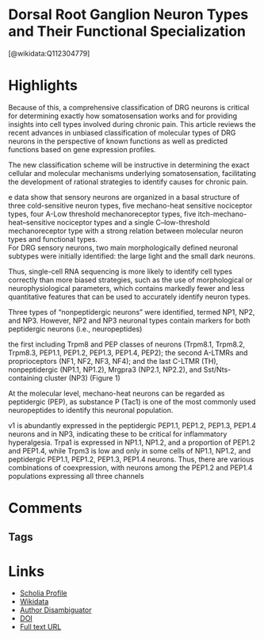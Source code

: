 
Dorsal Root Ganglion Neuron Types and Their Functional Specialization
=====================================================================
  
  [@wikidata:Q112304779]  
  

# Highlights

Because of this, a comprehensive classification of DRG neurons is critical for determining exactly how somatosensation works and for providing insights into cell types involved during chronic pain. This article reviews the recent advances in unbiased classification of molecular types of DRG neurons in the perspective of known functions as well as predicted functions based on gene expression profiles. 

The new classification scheme will be instructive in determining the exact cellular and molecular mechanisms underlying somatosensation, facilitating the development of rational strategies to identify causes for chronic pain.

e data show that sensory neurons are organized in a basal
structure of three cold-sensitive neuron types, five mechano-heat sensitive nociceptor
types, four A-Low threshold mechanoreceptor types, five itch-mechano-heat–sensitive
nociceptor types and a single C–low-threshold mechanoreceptor type with a strong
relation between molecular neuron types and functional types.
\
For DRG sensory neurons,
two main morphologically defined neuronal subtypes were initially identified: the large
light and the small dark neurons.

Thus, single-cell RNA sequencing is more likely to identify
cell types correctly than more biased strategies, such as the use of morphological or
neurophysiological parameters, which contains markedly fewer and less quantitative
features that can be used to accurately identify neuron types.

Three types of “nonpeptidergic
neurons” were identified, termed NP1, NP2, and NP3. However, NP2 and NP3 neuronal
types contain markers for both peptidergic neurons (i.e., neuropeptides)

the first including Trpm8 and PEP classes of neurons (Trpm8.1,
Trpm8.2, Trpm8.3, PEP1.1, PEP1.2, PEP1.3, PEP1.4, PEP2); the second A-LTMRs and
proprioceptors (NF1, NF2, NF3, NF4); and the last C-LTMR (TH), nonpeptidergic (NP1.1,
NP1.2), Mrgpra3 (NP2.1, NP2.2), and Sst/Nts-containing cluster (NP3) (Figure 1)

At the molecular level, mechano-heat neurons can be regarded as peptidergic (PEP), as
substance P (Tac1) is one of the most commonly used neuropeptides to identify this
neuronal population.

v1 is abundantly expressed in the peptidergic PEP1.1, PEP1.2,
PEP1.3, PEP1.4 neurons and in NP3, indicating these to be critical for inflammatory
hyperalgesia. Trpa1 is expressed in NP1.1, NP1.2, and a proportion of PEP1.2 and
PEP1.4, while Trpm3 is low and only in some cells of NP1.1, NP1.2, and peptidergic
PEP1.1, PEP1.2, PEP1.3, PEP1.4 neurons. Thus, there are various combinations of
coexpression, with neurons among the PEP1.2 and PEP1.4 populations expressing all
three channels


# Comments

## Tags

# Links
  
 * [Scholia Profile](https://scholia.toolforge.org/work/Q112304779)  
 * [Wikidata](https://www.wikidata.org/wiki/Q112304779)  
 * [Author Disambiguator](https://author-disambiguator.toolforge.org/work_item_oauth.php?id=Q112304779&batch_id=&match=1&author_list_id=&doit=Get+author+links+for+work)  
 * [DOI](https://doi.org/10.1093/OXFORDHB/9780190860509.013.4)  
 * [Full text URL](https://www.oxfordhandbooks.com/view/10.1093/oxfordhb/9780190860509.001.0001/oxfordhb-9780190860509-e-4)  
